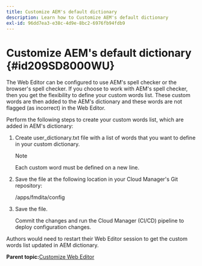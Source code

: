```yaml
---
title: Customize AEM's default dictionary
description: Learn how to Customize AEM's default dictionary
exl-id: 96dd7ea3-e38c-4d9e-8bc2-6976fb94fdb9
---
```

# Customize AEM's default dictionary {#id209SD8000WU}

The Web Editor can be configured to use AEM's spell checker or the browser's spell checker. If you choose to work with AEM's spell checker, then you get the flexibility to define your custom words list. These custom words are then added to the AEM's dictionary and these words are not flagged \(as incorrect\) in the Web Editor.

Perform the following steps to create your custom words list, which are added in AEM's dictionary:

1.  Create user\_dictionary.txt file with a list of words that you want to define in your custom dictionary.

    >[!NOTE]
    >
    > Each custom word must be defined on a new line.

1.  Save the file at the following location in your Cloud Manager's Git repository:

    /apps/fmdita/config

1.  Save the file.

    Commit the changes and run the Cloud Manager \(CI/CD\) pipeline to deploy configuration changes.


Authors would need to restart their Web Editor session to get the custom words list updated in AEM dictionary.

**Parent topic:**[Customize Web Editor](conf-web-editor.md)

